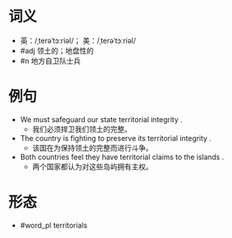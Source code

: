 # 词义
- 英：/ˌterəˈtɔːriəl/； 美：/ˌterəˈtɔːriəl/
- #adj 领土的；地盘性的
- #n 地方自卫队士兵
# 例句
- We must safeguard our state territorial integrity .
	- 我们必须捍卫我们领土的完整。
- The country is fighting to preserve its territorial integrity .
	- 该国在为保持领土的完整而进行斗争。
- Both countries feel they have territorial claims to the islands .
	- 两个国家都认为对这些岛屿拥有主权。
# 形态
- #word_pl territorials
